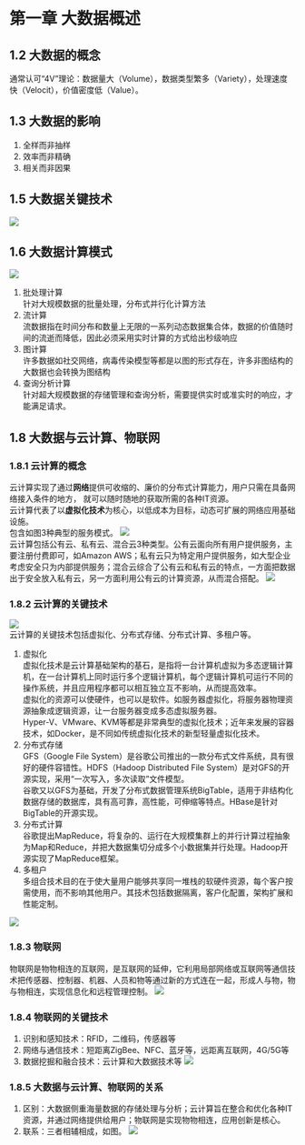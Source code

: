 # 第一章 大数据概述
## 1.2 大数据的概念
通常认可“4V”理论：数据量大（Volume），数据类型繁多（Variety），处理速度快（Velocit），价值密度低（Value）。

## 1.3 大数据的影响
1. 全样而非抽样
2. 效率而非精确
3. 相关而非因果

## 1.5 大数据关键技术
![](https://i.postimg.cc/yxq9FPJb/1-5.png) 

## 1.6 大数据计算模式
![](https://i.postimg.cc/mkNc7GWP/1-6.png)
1. 批处理计算  
针对大规模数据的批量处理，分布式并行化计算方法
2. 流计算  
流数据指在时间分布和数量上无限的一系列动态数据集合体，数据的价值随时间的流逝而降低，因此必须采用实时计算的方式给出秒级响应
3. 图计算  
许多数据如社交网络，病毒传染模型等都是以图的形式存在，许多非图结构的大数据也会转换为图结构
4. 查询分析计算  
针对超大规模数据的存储管理和查询分析，需要提供实时或准实时的响应，才能满足请求。
## 1.8 大数据与云计算、物联网
### 1.8.1 云计算的概念
云计算实现了通过**网络**提供可收缩的、廉价的分布式计算能力，用户只需在具备网络接入条件的地方， 就可以随时随地的获取所需的各种IT资源。  
云计算代表了以**虚拟化技术**为核心，以低成本为目标，动态可扩展的网络应用基础设施。  
包含如图3种典型的服务模式。
![](https://i.postimg.cc/kgknMhLz/1-7.png)  
云计算包括公有云、私有云、混合云3种类型。公有云面向所有用户提供服务，主要注册付费即可，如Amazon AWS；私有云只为特定用户提供服务，如大型企业考虑安全只为内部提供服务；混合云综合了公有云和私有云的特点，一方面把数据出于安全放入私有云，另一方面利用公有云的计算资源，从而混合搭配。
![](https://i.postimg.cc/Cx837M6r/1-7-2.png)
### 1.8.2 云计算的关键技术
![](https://i.postimg.cc/jjrGFVpx/1-7-3.png)  
云计算的关键技术包括虚拟化、分布式存储、分布式计算、多租户等。
1. 虚拟化  
虚拟化技术是云计算基础架构的基石，是指将一台计算机虚拟为多态逻辑计算机，在一台计算机上同时运行多个逻辑计算机，每个逻辑计算机可运行不同的操作系统，并且应用程序都可以相互独立互不影响，从而提高效率。   
虚拟化的资源可以使硬件，也可以是软件。如服务器虚拟化，将服务器物理资源抽象成逻辑资源，让一台服务器变成多态虚拟服务器。  
Hyper-V、VMware、KVM等都是非常典型的虚拟化技术；近年来发展的容器技术，如Docker，是不同如传统虚拟化技术的新型轻量虚拟化技术。
2. 分布式存储  
GFS（Google File System）是谷歌公司推出的一款分布式文件系统，具有很好的硬件容错性。HDFS（Hadoop Distributed File System）是对GFS的开源实现，采用“一次写入，多次读取”文件模型。  
谷歌又以GFS为基础，开发了分布式数据管理系统BigTable，适用于非结构化数据存储的数据库，具有高可靠，高性能，可伸缩等特点。HBase是针对BigTable的开源实现。
3. 分布式计算  
谷歌提出MapReduce，将复杂的、运行在大规模集群上的并行计算过程抽象为Map和Reduce，并把大数据集切分成多个小数据集并行处理。Hadoop开源实现了MapReduce框架。
4. 多租户  
多组合技术目的在于使大量用户能够共享同一堆栈的软硬件资源，每个客户按需使用，而不影响其他用户。其技术包括数据隔离，客户化配置，架构扩展和性能定制。

![](https://i.postimg.cc/8PpdwZK2/1-8.png)

### 1.8.3 物联网
物联网是物物相连的互联网，是互联网的延伸，它利用局部网络或互联网等通信技术把传感器、控制器、机器、人员和物等通过新的方式连在一起，形成人与物，物与物相连，实现信息化和远程管理控制。
![](https://i.postimg.cc/QMTcVwCT/1-9.png)

### 1.8.4 物联网的关键技术
1. 识别和感知技术：RFID，二维码，传感器等
2. 网络与通信技术：短距离ZigBee、NFC、蓝牙等，远距离互联网，4G/5G等
3. 数据挖掘和融合技术：云计算和大数据技术等
![](https://i.postimg.cc/L8r1dDD6/1-13.png)

### 1.8.5 大数据与云计算、物联网的关系
1. 区别：大数据侧重海量数据的存储处理与分析；云计算旨在整合和优化各种IT资源，并通过网络提供给用户；物联网是实现物物相连，应用创新是核心。
2. 联系：三者相辅相成，如图。
![](https://i.postimg.cc/pdznPjcQ/1-14.png)
